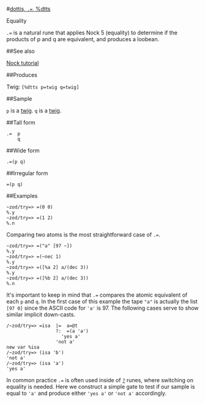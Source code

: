#[dottis, `.=`, %dtts](#dtts)

Equality

`.=` is a natural rune that applies Nock 5 (equality) to determine if the products of p and q are equivalent, and produces a loobean.

##See also

[Nock tutorial]()

##Produces

Twig: `[%dtts p=twig q=twig]`

##Sample

`p` is a [twig]().
`q` is a [twig]().

##Tall form

    .=  p
        q

##Wide form

    .=(p q)

##Irregular form

    =(p q)

##Examples

    ~zod/try=> =(0 0)
    %.y
    ~zod/try=> =(1 2)
    %.n

Comparing two atoms is the most straightforward case of `.=`.

    ~zod/try=> =("a" [97 ~])
    %.y
    ~zod/try=> =(~nec 1)
    %.y
    ~zod/try=> =([%a 2] a/(dec 3))
    %.y
    ~zod/try=> =([%b 2] a/(dec 3))
    %.n

It's important to keep in mind that `.=` compares the atomic equivalent of each `p` and `q`. In the first case of this example the tape `"a"` is actually the list `[97 0]` since the ASCII code for `'a'` is 97. The following cases serve to show similar implicit down-casts.

    /~zod/try=> =isa  |=  a=@t
                      ?:  =(a 'a')
                        'yes a'
                      'not a'
    new var %isa
    /~zod/try=> (isa 'b')
    'not a'
    /~zod/try=> (isa 'a')
    'yes a'

In common practice `.=` is often used inside of [`?`]() runes, where switching on equality is needed. Here we construct a simple gate to test if our sample is equal to `'a'` and produce either `'yes a'` or `'not a'` accordingly.
